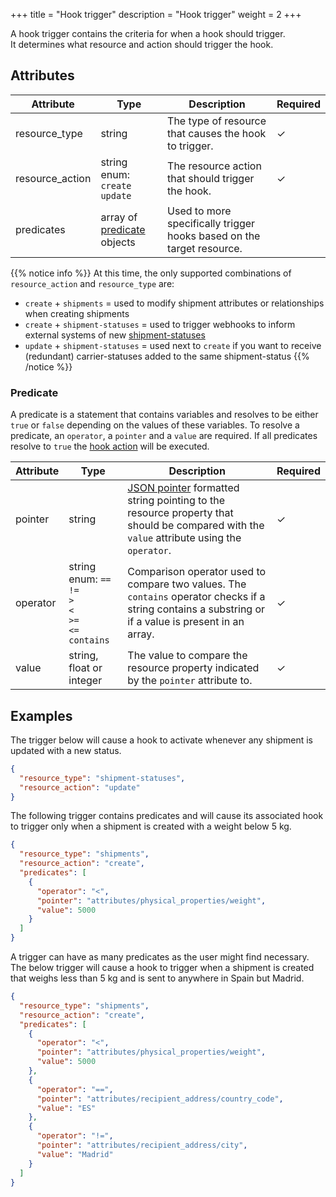 +++
title = "Hook trigger"
description = "Hook trigger"
weight = 2
+++

A hook trigger contains the criteria for when a hook should trigger.  
It determines what resource and action should trigger the hook.

## Attributes
| Attribute       | Type                                     | Description                                                           | Required |
| --------------- | ---------------------------------------- | --------------------------------------------------------------------- | -------- |
| resource_type   | string                                   | The type of resource that causes the hook to trigger.                 | ✓        |
| resource_action | string enum: <br> `create` <br> `update` | The resource action that should trigger the hook.                     | ✓        |
| predicates      | array of [predicate](#predicate) objects | Used to more specifically trigger hooks based on the target resource. |          |

{{% notice info %}}
At this time, the only supported combinations of `resource_action` and `resource_type` are:

- `create` + `shipments` = used to modify shipment attributes or relationships when creating shipments
- `create` + `shipment-statuses` = used to trigger webhooks to inform external systems of new [shipment-statuses](/api/resources/shipment-statuses)
- `update` + `shipment-statuses` = used next to `create` if you want to receive (redundant) carrier-statuses added to the same shipment-status
{{% /notice %}}

### Predicate
A predicate is a statement that contains variables and resolves to be either `true` or `false` depending on the values of these variables.
To resolve a predicate, an `operator`, a `pointer` and a `value` are required.
If all predicates resolve to `true` the [hook action](/api/resources/hooks/action) will be executed.

| Attribute | Type                                                                              | Description                                                                                                                                                                       | Required  |
| --------- | --------------------------------------------------------------------------------- | --------------------------------------------------------------------------------------------------------------------------------------------------------------------------------- | --------- |
| pointer   | string                                                                            | [JSON pointer](https://tools.ietf.org/html/rfc6901) formatted string pointing to the resource property that should be compared with the `value` attribute using the `operator`.   | ✓         |
| operator  | string enum: `==` <br> `!=` <br> `>` <br> `<` <br> `>=` <br> `<=` <br> `contains` | Comparison operator used to compare two values. The `contains` operator checks if a string contains a substring or if a value is present in an array.                             | ✓         |
| value     | string, float or integer                                                          | The value to compare the resource property indicated by the `pointer` attribute to.                                                                                               | ✓         |

## Examples
The trigger below will cause a hook to activate whenever any shipment is updated with a new status.

```json
{
  "resource_type": "shipment-statuses",
  "resource_action": "update"
}
``` 

The following trigger contains predicates and will cause its associated hook to trigger only when a shipment is created with a weight below 5 kg.

```json
{
  "resource_type": "shipments",
  "resource_action": "create",
  "predicates": [
    {
      "operator": "<",
      "pointer": "attributes/physical_properties/weight",
      "value": 5000
    }
  ]
}
```

A trigger can have as many predicates as the user might find necessary.  
The below trigger will cause a hook to trigger when a shipment is created that weighs less than 5 kg and is sent to anywhere in Spain but Madrid.

```json
{
  "resource_type": "shipments",
  "resource_action": "create",
  "predicates": [
    {
      "operator": "<",
      "pointer": "attributes/physical_properties/weight",
      "value": 5000
    },
    {
      "operator": "==",
      "pointer": "attributes/recipient_address/country_code",
      "value": "ES"
    },
    {
      "operator": "!=",
      "pointer": "attributes/recipient_address/city",
      "value": "Madrid"
    }
  ]
}
```
